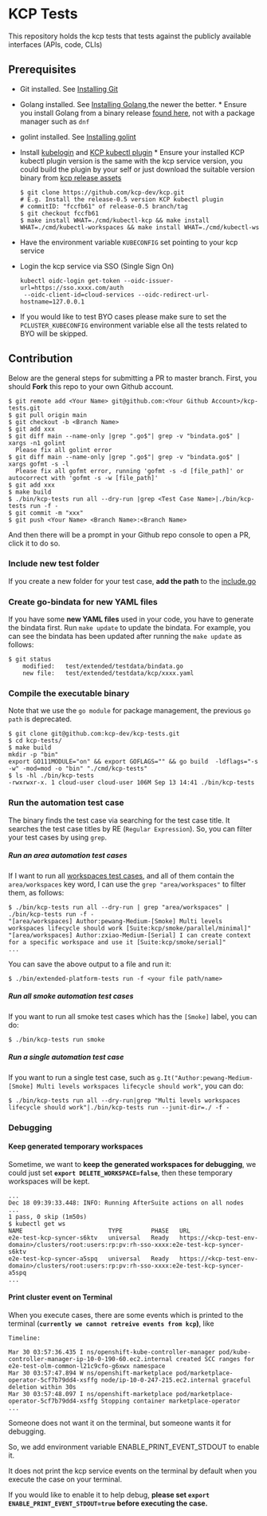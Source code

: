 # KCP Tests
This repository holds the kcp tests that tests against the publicly available  interfaces (APIs, code, CLIs)

## Prerequisites
* Git installed. See [Installing Git](https://git-scm.com/book/en/v2/Getting-Started-Installing-Git)
* Golang installed. See [Installing Golang](https://golang.org/doc/install),the newer the better.
        * Ensure you install Golang from a binary release [found here](https://golang.org/dl/), not with a package manager such as `dnf`
* golint installed. See [Installing golint](https://github.com/golang/lint#installation)
* Install [kubelogin](https://github.com/int128/kubelogin.git) and [KCP kubectl plugin](https://github.com/kcp-dev/kcp.git)
      * Ensure your installed KCP kubectl plugin version is the same with the kcp service version, you could build the plugin by your self or just download the suitable version binary from [kcp release assets](https://github.com/kcp-dev/kcp/releases)
  ```
  $ git clone https://github.com/kcp-dev/kcp.git
  # E.g. Install the release-0.5 version KCP kubectl plugin
  # commitID: "fccfb61" of release-0.5 branch/tag
  $ git checkout fccfb61
  $ make install WHAT=./cmd/kubectl-kcp && make install WHAT=./cmd/kubectl-workspaces && make install WHAT=./cmd/kubectl-ws
  ```

* Have the environment variable `KUBECONFIG` set pointing to your kcp service
* Login the kcp service via SSO (Single Sign On)
  ```
  kubectl oidc-login get-token --oidc-issuer-url=https://sso.xxxx.com/auth
   --oidc-client-id=cloud-services --oidc-redirect-url-hostname=127.0.0.1
  ```
* If you would like to test BYO cases please make sure to set the `PCLUSTER_KUBECONFIG` environment variable else all the tests related to BYO will be skipped. 
## Contribution 
Below are the general steps for submitting a PR to master branch. First, you should **Fork** this repo to your own Github account.
```console
$ git remote add <Your Name> git@github.com:<Your Github Account>/kcp-tests.git
$ git pull origin main
$ git checkout -b <Branch Name>
$ git add xxx
$ git diff main --name-only |grep ".go$"| grep -v "bindata.go$" | xargs -n1 golint
  Please fix all golint error
$ git diff main --name-only |grep ".go$"| grep -v "bindata.go$" | xargs gofmt -s -l
  Please fix all gofmt error, running 'gofmt -s -d [file_path]' or autocorrect with 'gofmt -s -w [file_path]'
$ git add xxx
$ make build
$ ./bin/kcp-tests run all --dry-run |grep <Test Case Name>|./bin/kcp-tests run -f -
$ git commit -m "xxx"
$ git push <Your Name> <Branch Name>:<Branch Name>
```
And then there will be a prompt in your Github repo console to open a PR, click it to do so.
### Include new test folder
If you create a new folder for your test case, **add the path** to the [include.go](https://github.com/openshift/openshift-tests-private/blob/master/test/extended/include.go)

### Create go-bindata for new YAML files
If you have some **new YAML files** used in your code, you have to generate the bindata first.
Run `make update` to update the bindata. For example, you can see the bindata has been updated after running the `make update` as follows:
```console
$ git status
	modified:   test/extended/testdata/bindata.go
	new file:   test/extended/testdata/kcp/xxxx.yaml
```

### Compile the executable binary
Note that we use the `go module` for package management, the previous `go path` is deprecated.
```console
$ git clone git@github.com:kcp-dev/kcp-tests.git
$ cd kcp-tests/
$ make build
mkdir -p "bin"
export GO111MODULE="on" && export GOFLAGS="" && go build  -ldflags="-s -w" -mod=mod -o "bin" "./cmd/kcp-tests"
$ ls -hl ./bin/kcp-tests 
-rwxrwxr-x. 1 cloud-user cloud-user 106M Sep 13 14:41 ./bin/kcp-tests
```

### Run the automation test case
The binary finds the test case via searching for the test case title. It searches the test case titles by RE (`Regular Expression`). So, you can filter your test cases by using `grep`. 
##### Run an area automation test cases
If I want to run all [workspaces test cases](https://github.com/kcp-dev/kcp-tests/blob/main/test/extended/workspacetype/workspace.go#L14), and all of them contain the `area/workspaces` key word, I can use the `grep "area/workspaces"` to filter them, as follows: 
```console
$ ./bin/kcp-tests run all --dry-run | grep "area/workspaces" | ./bin/kcp-tests run -f -
"[area/workspaces] Author:pewang-Medium-[Smoke] Multi levels workspaces lifecycle should work [Suite:kcp/smoke/parallel/minimal]"
"[area/workspaces] Author:zxiao-Medium-[Serial] I can create context for a specific workspace and use it [Suite:kcp/smoke/serial]"
...
```
You can save the above output to a file and run it:
```console
$ ./bin/extended-platform-tests run -f <your file path/name>
```
##### Run all smoke automation test cases
If you want to run all smoke test cases which has the `[Smoke]` label, you can do:
```console
$ ./bin/kcp-tests run smoke
```
##### Run a single automation test case
If you want to run a single test case, such as `g.It("Author:pewang-Medium-[Smoke] Multi levels workspaces lifecycle should work"`, you can do:
```console
$ ./bin/kcp-tests run all --dry-run|grep "Multi levels workspaces lifecycle should work"|./bin/kcp-tests run --junit-dir=./ -f -
```

### Debugging
#### Keep generated temporary workspaces
Sometime, we want to **keep the generated workspaces for debugging**, we could just set **`export DELETE_WORKSPACE=false`**, then these temporary workspaces will be kept. 

```console
...
Dec 18 09:39:33.448: INFO: Running AfterSuite actions on all nodes
...
1 pass, 0 skip (1m50s)
$ kubectl get ws
NAME                        TYPE        PHASE   URL
e2e-test-kcp-syncer-s6ktv   universal   Ready   https://<kcp-test-env-domain>/clusters/root:users:rp:pv:rh-sso-xxxx:e2e-test-kcp-syncer-s6ktv
e2e-test-kcp-syncer-a5spq   universal   Ready   https://<kcp-test-env-domain>/clusters/root:users:rp:pv:rh-sso-xxxx:e2e-test-kcp-syncer-a5spq
...
```
#### Print cluster event on Terminal
When you execute cases, there are some events which is printed to the terminal (**`currently we cannot retreive events from kcp`)**, like
```console
Timeline:

Mar 30 03:57:36.435 I ns/openshift-kube-controller-manager pod/kube-controller-manager-ip-10-0-190-60.ec2.internal created SCC ranges for e2e-test-olm-common-l21c9cfo-g6xwx namespace
Mar 30 03:57:47.894 W ns/openshift-marketplace pod/marketplace-operator-5cf7b79dd4-xsffg node/ip-10-0-247-215.ec2.internal graceful deletion within 30s
Mar 30 03:57:48.097 I ns/openshift-marketplace pod/marketplace-operator-5cf7b79dd4-xsffg Stopping container marketplace-operator
...
```
Someone does not want it on the terminal, but someone wants it for debugging.

So, we add environment variable ENABLE_PRINT_EVENT_STDOUT to enable it.

It does not print the kcp service events on the terminal by default when you execute the case on your terminal.

If you would like to enable it to help debug, **please set `export ENABLE_PRINT_EVENT_STDOUT=true` before executing the case.**
